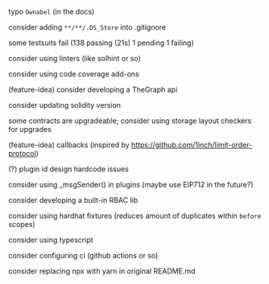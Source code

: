 typo `Ownabel` (in the docs)

consider adding `**/**/.DS_Store` into .gitignore

some testsuits fail
  (138 passing (21s)
  1 pending
  1 failing)

consider using linters (like solhint or so)
  
consider using code coverage add-ons 
  
(feature-idea) consider developing a TheGraph api
  
consider updating solidity version 
  
some contracts are upgradeable; consider using storage layout checkers for upgrades
  
(feature-idea) callbacks (inspired by https://github.com/1inch/limit-order-protocol) 
  
(?) plugin id design hardcode issues
  
 consider using _msgSender() in plugins (maybe use EIP712 in the future?)
  
 consider developing a built-in RBAC lib
  
 consider using hardhat fixtures (reduces amount of duplicates within `before` scopes) 
  
 consider using typescript
  
 consider configuring ci (github actions or so) 
  
consider replacing npx with yarn in original README.md 
